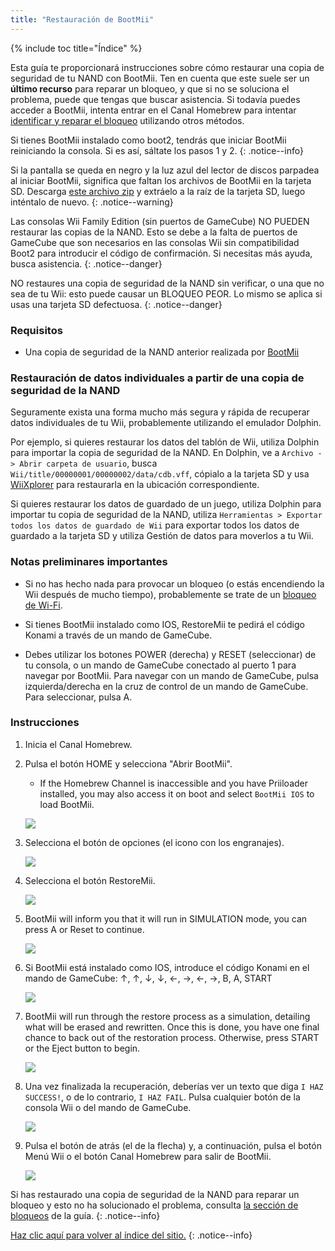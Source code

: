 ```yaml
---
title: "Restauración de BootMii"
---
```


{% include toc title="Índice" %}

Esta guía te proporcionará instrucciones sobre cómo restaurar una copia de seguridad de tu NAND con BootMii. Ten en cuenta que este suele ser un <strong>último recurso</strong> para reparar un bloqueo, y que si no se soluciona el problema, puede que tengas que buscar asistencia. Si todavía puedes acceder a BootMii, intenta entrar en el Canal Homebrew para intentar [identificar y reparar el bloqueo](bricks) utilizando otros métodos.

Si tienes BootMii instalado como boot2, tendrás que iniciar BootMii reiniciando la consola. Si es así, sáltate los pasos 1 y 2.
{: .notice--info}

Si la pantalla se queda en negro y la luz azul del lector de discos parpadea al iniciar BootMii, significa que faltan los archivos de BootMii en la tarjeta SD. Descarga [este archivo zip](https://static.hackmii.com/bootmii_sd_files.zip) y extráelo a la raíz de la tarjeta SD, luego inténtalo de nuevo.
{: .notice--warning}


Las consolas Wii Family Edition (sin puertos de GameCube) NO PUEDEN restaurar las copias de la NAND. Esto se debe a la falta de puertos de GameCube que son necesarios en las consolas Wii sin compatibilidad Boot2 para introducir el código de confirmación. Si necesitas más ayuda, busca asistencia.
{: .notice--danger}

NO restaures una copia de seguridad de la NAND sin verificar, o una que no sea de tu Wii: esto puede causar un BLOQUEO PEOR. Lo mismo se aplica si usas una tarjeta SD defectuosa.
{: .notice--danger}

### Requisitos

* Una copia de seguridad de la NAND anterior realizada por [BootMii](bootmii)

### Restauración de datos individuales a partir de una copia de seguridad de la NAND

Seguramente exista una forma mucho más segura y rápida de recuperar datos individuales de tu Wii, probablemente utilizando el emulador Dolphin.

Por ejemplo, si quieres restaurar los datos del tablón de Wii, utiliza Dolphin para importar la copia de seguridad de la NAND. En Dolphin, ve a `Archivo -> Abrir carpeta de usuario`, busca `Wii/title/00000001/00000002/data/cdb.vff`, cópialo a la tarjeta SD y usa [WiiXplorer](https://oscwii.org/library/app/wiixplorer) para restaurarla en la ubicación correspondiente.

Si quieres restaurar los datos de guardado de un juego, utiliza Dolphin para importar tu copia de seguridad de la NAND, utiliza `Herramientas > Exportar todos los datos de guardado de Wii` para exportar todos los datos de guardado a la tarjeta SD y utiliza Gestión de datos para moverlos a tu Wii.

### Notas preliminares importantes

+ Si no has hecho nada para provocar un bloqueo (o estás encendiendo la Wii después de mucho tiempo), probablemente se trate de un [bloqueo de Wi-Fi](bricks#wi-fi-brick).

+ Si tienes BootMii instalado como IOS, RestoreMii te pedirá el código Konami a través de un mando de GameCube.

+ Debes utilizar los botones POWER (derecha) y RESET (seleccionar) de tu consola, o un mando de GameCube conectado al puerto 1 para navegar por BootMii. Para navegar con un mando de GameCube, pulsa izquierda/derecha en la cruz de control de un mando de GameCube. Para seleccionar, pulsa A.

### Instrucciones

1. Inicia el Canal Homebrew.
1. Pulsa el botón HOME y selecciona "Abrir BootMii".
    + If the Homebrew Channel is inaccessible and you have Priiloader installed, you may also access it on boot and select `BootMii IOS` to load BootMii.

    ![](/images/bootmii/BootMii_HBC.png)

1. Selecciona el botón de opciones (el icono con los engranajes).

    ![](/images/bootmii/BootMii_Gears.png)

1. Selecciona el botón RestoreMii.

    ![](/images/bootmii/BootMii_Restore.png)

1. BootMii will inform you that it will run in SIMULATION mode, you can press A or Reset to continue.

    ![](/images/bootmii/BootMii_NAND_Simulation.png)

1. Si BootMii está instalado como IOS, introduce el código Konami en el mando de GameCube: ↑, ↑, ↓, ↓, ←, →, ←, →, B, A, START

    ![](/images/bootmii/BootMii_NAND_Konami.png)

1. BootMii will run through the restore process as a simulation, detailing what will be erased and rewritten. Once this is done, you have one final chance to back out of the restoration process. Otherwise, press START or the Eject button to begin.

    ![](/images/bootmii/BootMii_NAND_Restore.png)

1. Una vez finalizada la recuperación, deberías ver un texto que diga `I HAZ SUCCESS!`, o de lo contrario, `I HAZ FAIL`. Pulsa cualquier botón de la consola Wii o del mando de GameCube.

    ![](/images/bootmii/BootMii_NAND_Restore_Success.png)

1. Pulsa el botón de atrás (el de la flecha) y, a continuación, pulsa el botón Menú Wii o el botón Canal Homebrew para salir de BootMii.

    ![](/images/bootmii/BootMii_Return.png)

Si has restaurado una copia de seguridad de la NAND para reparar un bloqueo y esto no ha solucionado el problema, consulta [la sección de bloqueos](bricks) de la guía.
{: .notice--info}

[Haz clic aquí para volver al índice del sitio.](site-navigation)
{: .notice--info}
